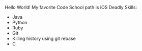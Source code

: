 Hello World!
My favorite Code School path is iOS
Deadly Skills:
* Java
* Python
* Ruby
* Git
* Killing history using git rebase
* C